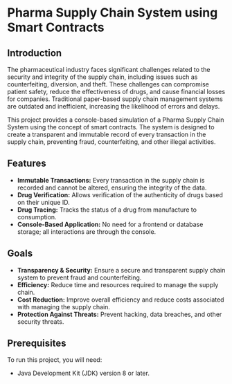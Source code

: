# Pharma Supply Chain System using Smart Contracts

## Introduction
The pharmaceutical industry faces significant challenges related to the security and integrity of the supply chain, including issues such as counterfeiting, diversion, and theft. These challenges can compromise patient safety, reduce the effectiveness of drugs, and cause financial losses for companies. Traditional paper-based supply chain management systems are outdated and inefficient, increasing the likelihood of errors and delays.

This project provides a console-based simulation of a Pharma Supply Chain System using the concept of smart contracts. The system is designed to create a transparent and immutable record of every transaction in the supply chain, preventing fraud, counterfeiting, and other illegal activities.

## Features
- **Immutable Transactions:** Every transaction in the supply chain is recorded and cannot be altered, ensuring the integrity of the data.
- **Drug Verification:** Allows verification of the authenticity of drugs based on their unique ID.
- **Drug Tracing:** Tracks the status of a drug from manufacture to consumption.
- **Console-Based Application:** No need for a frontend or database storage; all interactions are through the console.

## Goals
- **Transparency & Security:** Ensure a secure and transparent supply chain system to prevent fraud and counterfeiting.
- **Efficiency:** Reduce time and resources required to manage the supply chain.
- **Cost Reduction:** Improve overall efficiency and reduce costs associated with managing the supply chain.
- **Protection Against Threats:** Prevent hacking, data breaches, and other security threats.

## Prerequisites
To run this project, you will need:
- Java Development Kit (JDK) version 8 or later.